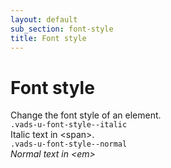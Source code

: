 ```yaml
---
layout: default
sub_section: font-style
title: Font style
---
```


# Font style

<div class="va-introtext" markdown="1">
Change the font style of an element.
</div>

<div class="site-c-showcase">
  <div class="vads-l-row vads-u-flex-direction--column">
    <div class="site-c-showcase__col vads-l-row vads-u-align-items--flex-start vads-u-border--0">
      <div class="vads-l-col--12 medium-screen:vads-l-col--6">
          <code class="code">.vads-u-font-style--italic</code>
      </div>
      <div class="vads-l-col--12 medium-screen:vads-l-col--6">
        <span class="vads-u-font-style--italic">Italic text in &lt;span>. </span>
      </div>
    </div>
    <div class="site-c-showcase__col vads-l-row vads-u-align-items--flex-start">
      <div class="vads-l-col--12 medium-screen:vads-l-col--6">
          <code class="code">.vads-u-font-style--normal</code>
      </div>
      <div class="vads-l-col--12 medium-screen:vads-l-col--6">
        <em class="vads-u-font-style--normal">Normal text in &lt;em> </em>
      </div>
    </div>
  </div>
</div>